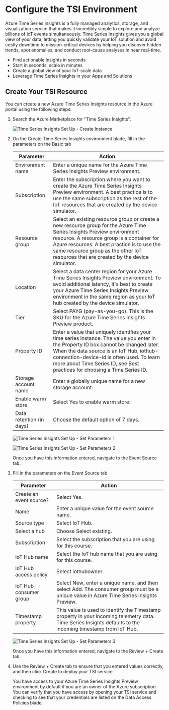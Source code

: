 # Configure the TSI Environment

Azure Time Series Insights is a fully managed analytics, storage, and visualization service that makes it incredibly simple to explore and analyze billions of IoT events simultaneously. Time Series Insights gives you a global view of your data, letting you quickly validate your IoT solution and avoid costly downtime to mission-critical devices by helping you discover hidden trends, spot anomalies, and conduct root-cause analyses in near real-time.

* Find actionable insights in seconds
* Start in seconds, scale in minutes
* Create a global view of your IoT-scale data
* Leverage Time Series Insights in your Apps and Solutions

## Create Your TSI Resource  

You can create a new Azure Time Series Insights resource in the Azure portal using the following steps:

1. Search the Azure Marketplace for "Time Series Insights".

    ![Time Series Insights Set Up - Create Instance](../../Linked_Image_Files/M05_L01_AzureTSI-Setup-1-create.PNG)

1. On the Create Time Series Insights environment blade, fill in the parameters on the Basic tab

    |Parameter|Action|
    |---------|------|
    |Environment name|Enter a unique name for the Azure Time Series Insights Preview environment.|
    |Subscription|Enter the subscription where you want to create the Azure Time Series Insights Preview environment. A best practice is to use the same subscription as the rest of the IoT resources that are created by the device simulator.|
    |Resource group|Select an existing resource group or create a new resource group for the Azure Time Series Insights Preview environment resource. A resource group is a container for Azure resources. A best practice is to use the same resource group as the other IoT resources that are created by the device simulator.|
    |Location|Select a data center region for your Azure Time Series Insights Preview environment. To avoid additional latency, it's best to create your Azure Time Series Insights Preview environment in the same region as your IoT hub created by the device simulator.|
    |Tier|Select PAYG (pay-as-you-go). This is the SKU for the Azure Time Series Insights Preview product.|
    |Property ID|Enter a value that uniquely identifies your time series instance. The value you enter in the Property ID box cannot be changed later. When the data source is an IoT Hub, iothub-connection-device-id is often used. To learn more about Time Series ID, see Best practices for choosing a Time Series ID.|
    |Storage account name|Enter a globally unique name for a new storage account.|
    |Enable warm store|Select Yes to enable warm store.|
    |Data retention (in days)|Choose the default option of 7 days.|

    ![Time Series Insights Set Up - Set Parameters 1](../../Linked_Image_Files/M05_L01_AzureTSI-Setup-2-parameters-1.PNG)

    ![Time Series Insights Set Up - Set Parameters 2](../../Linked_Image_Files/M05_L01_AzureTSI-Setup-2-parameters-2.PNG)

    Once you have this information entered, navigate to the Event Source tab.

1. Fill in the parameters on the Event Source tab

    |Parameter|Action|
    |---------|------|
    |Create an event source?|Select Yes.|
    |Name|Enter a unique value for the event source name.|
    |Source type|Select IoT Hub.|
    |Select a hub|Choose Select existing.|
    |Subscription|Select the subscription that you are using for this course.|
    |IoT Hub name|Select the IoT hub name that you are using for this course.|
    |IoT Hub access policy|Select iothubowner.|
    |IoT Hub consumer group|Select New, enter a unique name, and then select Add. The consumer group must be a unique value in Azure Time Series Insights Preview.|
    |Timestamp property|This value is used to identify the Timestamp property in your incoming telemetry data. Time Series Insights defaults to the incoming timestamp from IoT Hub.|

    ![Time Series Insights Set Up - Set Parameters 3](../../Linked_Image_Files/M05_L01_AzureTSI-Setup-2-parameters-3.PNG)

    Once you have this information entered, navigate to the Review + Create tab.

1. Use the Review + Create tab to ensure that you entered values correctly, and then click Create to deploy your TSI service.

    You have access to your Azure Time Series Insights Preview environment by default if you are an owner of the Azure subscription. You can verify that you have access by opening your TSI service and checking to see that your credentials are listed on the Data Access Policies blade. 
